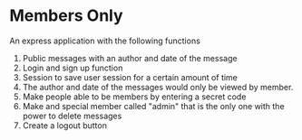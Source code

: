 # Members Only
An express application with the following functions
1. Public messages with an author and date of the message
2. Login and sign up function
3. Session to save user session for a certain amount of time
4. The author and date of the messages would only be viewed by member. 
5. Make people able to be members by entering a secret code
6. Make and special member called "admin" that is the only one with the power to delete messages
7. Create a logout button